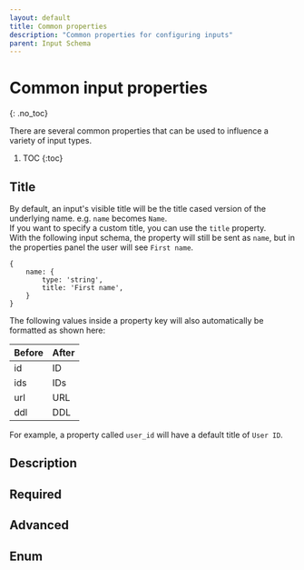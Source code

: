 ```yaml
---
layout: default
title: Common properties
description: "Common properties for configuring inputs"
parent: Input Schema
---
```


# Common input properties
{: .no_toc}

There are several common properties that can be used to influence a variety of input types.

1. TOC
{:toc}

## Title
By default, an input's visible title will be the title cased version of the underlying name. 
e.g. `name` becomes `Name`.  
If you want to specify a custom title, you can use the `title` property.  
With the following input schema, the property will still be sent as `name`, but in the properties panel the user will see `First name`.
```
{
    name: {
        type: 'string',
        title: 'First name',
    }
}
```

The following values inside a property key will also automatically be formatted as shown here:

|Before     |After  |
|:----------|:------|
|id         |ID     |
|ids        |IDs    |
|url        |URL    |
|ddl        |DDL    |

For example, a property called `user_id` will have a default title of `User ID`.

## Description

## Required

## Advanced

## Enum
